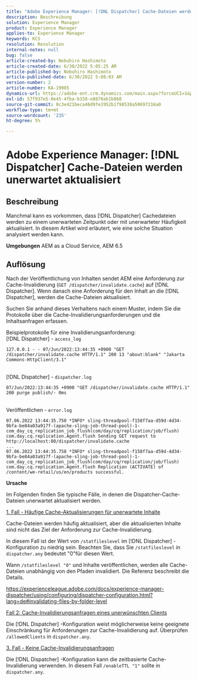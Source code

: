 ```yaml
---
title: "Adobe Experience Manager: [!DNL Dispatcher] Cache-Dateien werden unerwartet aktualisiert."
description: Beschreibung
solution: Experience Manager
product: Experience Manager
applies-to: Experience Manager
keywords: KCS
resolution: Resolution
internal-notes: null
bug: false
article-created-by: Nobuhiro Hashimoto
article-created-date: 6/30/2022 5:05:25 AM
article-published-by: Nobuhiro Hashimoto
article-published-date: 6/30/2022 5:08:03 AM
version-number: 2
article-number: KA-19985
dynamics-url: https://adobe-ent.crm.dynamics.com/main.aspx?forceUCI=1&pagetype=entityrecord&etn=knowledgearticle&id=b083b13c-32f8-ec11-bb3d-000d3a5b0be0
exl-id: 57f937e5-0e45-4fba-b158-e8870ab1b868
source-git-commit: 0c3e421beca46d9fe1952b1f98538a50697216a0
workflow-type: tm+mt
source-wordcount: '235'
ht-degree: 5%

---
```


# Adobe Experience Manager: [!DNL Dispatcher] Cache-Dateien werden unerwartet aktualisiert

## Beschreibung


Manchmal kann es vorkommen, dass [!DNL Dispatcher] Cachedateien werden zu einem unerwarteten Zeitpunkt oder mit unerwarteter Häufigkeit aktualisiert. In diesem Artikel wird erläutert, wie eine solche Situation analysiert werden kann.

<b>Umgebungen</b>
AEM as a Cloud Service, AEM 6.5


## Auflösung


Nach der Veröffentlichung von Inhalten sendet AEM eine Anforderung zur Cache-Invalidierung (`GET /dispatcher/invalidate.cache`) auf [!DNL Dispatcher]. Wenn danach eine Anforderung für den Inhalt an die [!DNL Dispatcher], werden die Cache-Dateien aktualisiert.

Suchen Sie anhand dieses Verhaltens nach einem Muster, indem Sie die Protokolle über die Cache-Invalidierungsanforderungen und die Inhaltsanfragen erfassen.

Beispielprotokolle für eine Invalidierungsanforderung:
<br>[!DNL Dispatcher] - `access_log`


```
127.0.0.1 - - 07/Jun/2022:13:44:35 +0900 "GET /dispatcher/invalidate.cache HTTP/1.1" 200 13 "about:blank" "Jakarta Commons-HttpClient/3.1"
```

<br>[!DNL Dispatcher] - `dispatcher.log`


```
07/Jun/2022:13:44:35 +0900 "GET /dispatcher/invalidate.cache HTTP/1.1" 200 purge publish/- 0ms
```

<br>Veröffentlichen - `error.log`


```
07.06.2022 13:44:35.750 *INFO* sling-threadpool-f158f7aa-d59d-4d34-9bfa-be84a03a917f-(apache-sling-job-thread-pool)-1-com_day_cq_replication_job_flush(com/day/cq/replication/job/flush) com.day.cq.replication.Agent.flush Sending GET request to http://localhost:80/dispatcher/invalidate.cache
...
07.06.2022 13:44:35.758 *INFO* sling-threadpool-f158f7aa-d59d-4d34-9bfa-be84a03a917f-(apache-sling-job-thread-pool)-1-com_day_cq_replication_job_flush(com/day/cq/replication/job/flush) com.day.cq.replication.Agent.flush Replication (ACTIVATE) of /content/we-retail/us/en/products successful.
```




<b>Ursache</b>

Im Folgenden finden Sie typische Fälle, in denen die Dispatcher-Cache-Dateien unerwartet aktualisiert werden.


<u>1. Fall - Häufige Cache-Aktualisierungen für unerwartete Inhalte</u>

Cache-Dateien werden häufig aktualisiert, aber die aktualisierten Inhalte sind nicht das Ziel der Anforderung zur Cache-Invalidierung.

In diesem Fall ist der Wert von `/statfileslevel` im [!DNL Dispatcher] -Konfiguration zu niedrig sein. Beachten Sie, dass Sie `/statfileslevel` in `dispatcher.any` bedeutet &quot;0&quot;für diesen Wert.

Wann `/statfileslevel "0"` und Inhalte veröffentlichen, werden alle Cache-Dateien unabhängig von den Pfaden invalidiert. Die Referenz beschreibt die Details.

https://experienceleague.adobe.com/docs/experience-manager-dispatcher/using/configuring/dispatcher-configuration.html?lang=de#invalidating-files-by-folder-level


<u>Fall 2: Cache-Invalidierungsanfragen eines unerwünschten Clients</u>

Die [!DNL Dispatcher] -Konfiguration weist möglicherweise keine geeignete Einschränkung für Anforderungen zur Cache-Invalidierung auf. Überprüfen `/allowedClients` in `dispatcher.any`.


<u>3. Fall - Keine Cache-Invalidierungsanfragen</u>

Die [!DNL Dispatcher] -Konfiguration kann die zeitbasierte Cache-Invalidierung verwenden. In diesem Fall `/enableTTL "1"` sollte in `dispatcher.any`.
